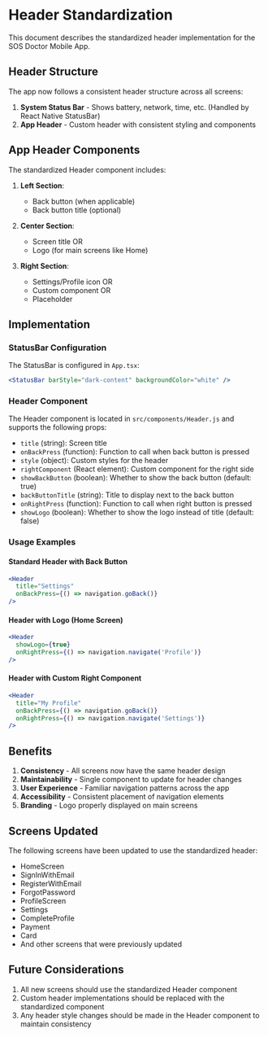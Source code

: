 # Header Standardization

This document describes the standardized header implementation for the SOS Doctor Mobile App.

## Header Structure

The app now follows a consistent header structure across all screens:

1. **System Status Bar** - Shows battery, network, time, etc. (Handled by React Native StatusBar)
2. **App Header** - Custom header with consistent styling and components

## App Header Components

The standardized Header component includes:

1. **Left Section**:
   - Back button (when applicable)
   - Back button title (optional)

2. **Center Section**:
   - Screen title OR
   - Logo (for main screens like Home)

3. **Right Section**:
   - Settings/Profile icon OR
   - Custom component OR
   - Placeholder

## Implementation

### StatusBar Configuration

The StatusBar is configured in `App.tsx`:
```jsx
<StatusBar barStyle="dark-content" backgroundColor="white" />
```

### Header Component

The Header component is located in `src/components/Header.js` and supports the following props:

- `title` (string): Screen title
- `onBackPress` (function): Function to call when back button is pressed
- `style` (object): Custom styles for the header
- `rightComponent` (React element): Custom component for the right side
- `showBackButton` (boolean): Whether to show the back button (default: true)
- `backButtonTitle` (string): Title to display next to the back button
- `onRightPress` (function): Function to call when right button is pressed
- `showLogo` (boolean): Whether to show the logo instead of title (default: false)

### Usage Examples

#### Standard Header with Back Button
```jsx
<Header 
  title="Settings" 
  onBackPress={() => navigation.goBack()} 
/>
```

#### Header with Logo (Home Screen)
```jsx
<Header 
  showLogo={true}
  onRightPress={() => navigation.navigate('Profile')}
/>
```

#### Header with Custom Right Component
```jsx
<Header 
  title="My Profile" 
  onBackPress={() => navigation.goBack()}
  onRightPress={() => navigation.navigate('Settings')}
/>
```

## Benefits

1. **Consistency** - All screens now have the same header design
2. **Maintainability** - Single component to update for header changes
3. **User Experience** - Familiar navigation patterns across the app
4. **Accessibility** - Consistent placement of navigation elements
5. **Branding** - Logo properly displayed on main screens

## Screens Updated

The following screens have been updated to use the standardized header:
- HomeScreen
- SignInWithEmail
- RegisterWithEmail
- ForgotPassword
- ProfileScreen
- Settings
- CompleteProfile
- Payment
- Card
- And other screens that were previously updated

## Future Considerations

1. All new screens should use the standardized Header component
2. Custom header implementations should be replaced with the standardized component
3. Any header style changes should be made in the Header component to maintain consistency